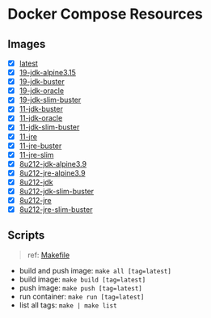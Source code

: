 # Docker Compose Resources

## Images

- [x] [latest](./latest/Dockerfile)
- [x] [19-jdk-alpine3.15](./19-jdk-alpine3.15/Dockerfile)
- [x] [19-jdk-buster](./19-jdk-buster/Dockerfile)
- [x] [19-jdk-oracle](./19-jdk-oracle/Dockerfile)
- [x] [19-jdk-slim-buster](./19-jdk-slim-buster/Dockerfile)
- [x] [11-jdk-buster](./11-jdk-buster/Dockerfile)
- [x] [11-jdk-oracle](./11-jdk-oracle/Dockerfile)
- [x] [11-jdk-slim-buster](./11-jdk-slim-buster/Dockerfile)
- [x] [11-jre](./11-jre/Dockerfile)
- [x] [11-jre-buster](./11-jre-buster/Dockerfile)
- [x] [11-jre-slim](./11-jre-slim/Dockerfile)
- [x] [8u212-jdk-alpine3.9](./8u212-jdk-alpine3.9/Dockerfile)
- [x] [8u212-jre-alpine3.9](./8u212-jre-alpine3.9/Dockerfile)
- [x] [8u212-jdk](./8u212-jdk/Dockerfile)
- [x] [8u212-jdk-slim-buster](./8u212-jdk-slim-buster]/Dockerfile)
- [x] [8u212-jre](./8u212-jre]/Dockerfile)
- [x] [8u212-jre-slim-buster](./8u212-jre-slim-buster]/Dockerfile)

## Scripts

>ref: [Makefile](./Makefile)

- build and push image: `make all [tag=latest]`
- build image: `make build [tag=latest]`
- push image: `make push [tag=latest]`
- run container: `make run [tag=latest]`
- list all tags: `make | make list`
